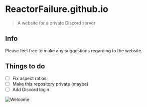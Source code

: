 # ReactorFailure.github.io
>A website for a private Discord server

## Info
Please feel free to make any suggestions regarding to the website.

## Things to do
- [ ] Fix aspect ratios
- [ ] Make this repository private (maybe)
- [ ] Add Discord login

![Welcome](https://user-images.githubusercontent.com/69980969/126045854-7e6848b5-8094-4d0a-9426-43c77d188c54.png)

